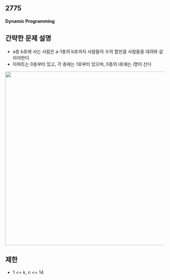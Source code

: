 ## 2775

#### Dynamic Programming

## 간략한 문제 설명
- a층 b호에 사는 사람은 a-1층의 b호까지 사람들의 수의 합만큼 사람들을 데려와 살아야한다
- 아파트는 0층부터 있고, 각 층에는 1호부터 있으며, 0층의 i호에는 i명이 산다
<img src="![2775_dptable](https://github.com/bomii1/Beakjoon_pnp/assets/101382369/bbec5c90-4cfe-40fa-b850-c2b1e624fb3b)" width="800" height="550">

## 제한
- 1 <= k, n <= 14



